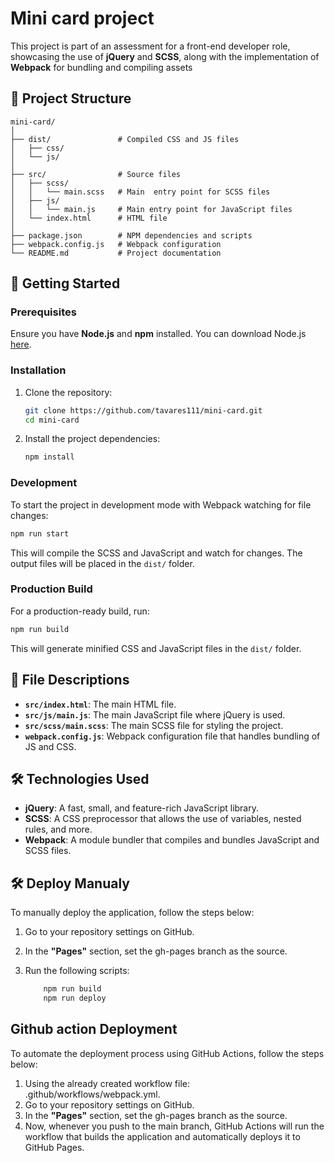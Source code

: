 
# Mini card project

This project is part of an assessment for a front-end developer role, showcasing the use of **jQuery** and **SCSS**, along with the implementation of **Webpack** for bundling and compiling assets

## 📂 Project Structure

```
mini-card/
│
├── dist/               # Compiled CSS and JS files
│   ├── css/
│   └── js/
│
├── src/                # Source files
│   ├── scss/
│   │   └── main.scss   # Main  entry point for SCSS files
│   ├── js/
│   │   └── main.js     # Main entry point for JavaScript files
│   └── index.html      # HTML file
│
├── package.json        # NPM dependencies and scripts
├── webpack.config.js   # Webpack configuration
└── README.md           # Project documentation
```

## 🚀 Getting Started

### Prerequisites

Ensure you have **Node.js** and **npm** installed. You can download Node.js [here](https://nodejs.org/).

### Installation

1. Clone the repository:

    ```bash
    git clone https://github.com/tavares111/mini-card.git
    cd mini-card
    ```

2. Install the project dependencies:

    ```bash
    npm install
    ```

### Development

To start the project in development mode with Webpack watching for file changes:

```bash
npm run start
```

This will compile the SCSS and JavaScript and watch for changes. The output files will be placed in the `dist/` folder.

### Production Build

For a production-ready build, run:

```bash
npm run build
```

This will generate minified CSS and JavaScript files in the `dist/` folder.

## 📄 File Descriptions

- **`src/index.html`**: The main HTML file.
- **`src/js/main.js`**: The main JavaScript file where jQuery is used.
- **`src/scss/main.scss`**: The main SCSS file for styling the project.
- **`webpack.config.js`**: Webpack configuration file that handles bundling of JS and CSS.

## 🛠️ Technologies Used

- **jQuery**: A fast, small, and feature-rich JavaScript library.
- **SCSS**: A CSS preprocessor that allows the use of variables, nested rules, and more.
- **Webpack**: A module bundler that compiles and bundles JavaScript and SCSS files.

## 🛠️ Deploy Manualy

To manually deploy the application, follow the steps below:

1. Go to your repository settings on GitHub.
2. In the **"Pages"** section, set the gh-pages branch as the source.
3. Run the following scripts:

    ```bash
        npm run build
        npm run deploy
    ```

## Github action Deployment

To automate the deployment process using GitHub Actions, follow the steps below:

1. Using the already created workflow file: .github/workflows/webpack.yml.
2. Go to your repository settings on GitHub.
3. In the **"Pages"** section, set the gh-pages branch as the source.
4. Now, whenever you push to the main branch, GitHub Actions will run the workflow that builds the application and automatically deploys it to GitHub Pages.

